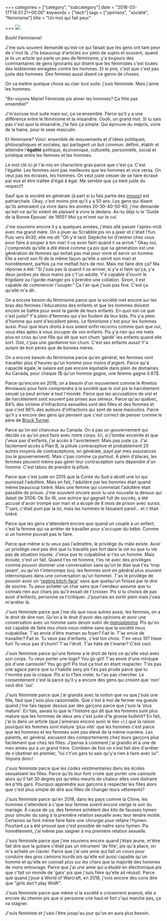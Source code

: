 +++
categories = ["category", "subcategory"]
date = "2018-03-17T14:51:21+00:00"
keywords = ["tech"]
tags = ["opinions", "société", "féminisme"]
title = "Un mot qui fait peur"

+++
![](/uploads/2018/03/17/insultes-feministes.jpg)

Booh! Féminisme!

J'me suis souvent demandé qu'est-ce qui faisait que les gens ont tant peur de c'mot là. J'lis beaucoup d'articles sur plein de sujets et souvent, quand je lis un article qui parle un peu de féminisme, y'a toujours des commantaires de gens ignorants qui disent que les féministes c'est toutes des lesbiennes enragées contre les hommes. Et le pire, c'est que c'est pas juste des hommes. Des femmes aussi disent ce genre de choses.

On va mettre quelque chose au clair tout suite: j'suis féministe. Mais j'aime les hommes.

"Bin voyons Marie! Féministe pis aimer les hommes? Ça fitte pas ensemble!"

J'm'excuse tout suite mais oui, ça va ensemble. Parce qu'il y a une différence entre le féminisme et la misandrie. Oooh, un grand mot. Si tu sais pas c'est quoi la misandrie, j'te fais ça simple: Qui éprouve du mépris, voire de la haine, pour le sexe masculin.

Et féminisme? Voici: ensemble de mouvements et d'idées politiques, philosophiques et sociales, qui partagent un but commun: définir, établir et atteindre l'**égalité** politique, économique, culturelle, personnelle, social et juridique entre les femmes et les hommes.

Le mot clé ici je l'ai mis en charactère gras parce que c'est ça. C'est l'égalité. Les femmes sont pas meilleures que les hommes et vice versa. On veut pas les écrasés, les hommes. On veut juste cesser de se faire écrasé par eux et être traîtée d'égal à égal. Me semble que ça tient juste du respect?

Sauf que la société en générale (à part si tu fais partie des [mosos](http://voyagerloin.com/a-la-decouverte-des-mosos-cette-tribu-ou-les-femmes-decident-de-tout.html)) est patriarchale. Okay, c'est moins pire qu'il y a 50 ans. Les gens qui disent qu'ils aimeraient ça vivre dans les années 20-30-40-50-60, j'me demande qu'est-ce qu'ils voient de plaisant à vivre la dedans. As-tu déjà lu le 'Guide de la Bonne Épouse' de 1955? Moi ça m'met sur le cul.

J'me souviens encore il y a quelques années, j'étais allé passer l'après-midi avec ma grand mère. On a jouer au Scrabble pis on a jaser et c'était l'fun. Puis vers 4h30, elle me dit "Oh y'é tard. Dépêche toi d'rentrer chez vous pour faire à souper à ton mari il va avoir faim quand il va arrivé." Okay oui, j'comprends qu'elle a été élevé comme ça pis que sa génération est une génération de femmes qui exitait pas mal pour vivre et servir un homme. Elle a servit son fil de la même façon qu'elle a servit son mari et honnêtement, parfois ça me mettait hors de moi. Mais me faire dire ça? Ma réponse a été: "Si j'suis pas là quand il va arriver, si y'a si faim qu'ça, y'a deux jambes pis deux mains pis c't'un adulte. Y'é capable d'ouvrir le frigidaire ou l'garde-manger pis s'prendre une collation. Sinon, il est capable de commencer l'souper." Ça l'air que j'suis pas fine. C'est ça qu'elle m'a dit.

On a encore besoin du féminisme parce que la société met encore sur les bras des femmes l'éducations des enfants et que les hommes doivent encore se battre pour avoir la garde de leurs enfants. En quoi est-ce que c'est juste? Y'a plein d'femmes qui s'en foutent de leur kids. Pis y'a plein d'homme qui sont d'excellent pères. Le féminisme c'est pour les hommes aussi. Pour que leurs droits à eux soient enfin reconnu comme quoi que oui, vous ètes aptes à vous occuper de vos enfants. Pis y'a rien qui me mets plus en criss qu'une fille qui dit que son chum 'garde' les enfants quand elle sort. Osti, c'pas une gardienne ton chum. C'est ses enfants aussi! Y'a autant de bon pères que de bonnes mères.

On a encore besoin du féminisme parce qu'en général, les femmes vont travailler plus d'heures qu'un homme pour moins d'argent. Parce qu'à capacité égale, le salaire est pas encore équitable dans plein de domaines. Au Canada, pour chaque 1$ qu'un homme gagne, une femme gagne 0.87$.

Parce qu'encore en 2018, on a besoin d'un mouvement comme le #metoo #moiaussi pour faire comprendre à la société que le viol pis le harcèlement sexuel ça peut arriver à tout l'monde. Parce que les accusations de viol et de harcèlement sont souvent pas prises aux sérieux. Parce qu'au québec, 84% des victime d'infractions sexuelles sont des filles et des femmes et que c'est 96% des auteurs d'infractions qui sont de sexe masculins. Parce qu'il y a encore des gens qui pensent que c'est correct de penser comme le père de [Brock Turner](http://www.konbini.com/fr/tendances-2/reponse-scandaleuse-pere-brock-turner-violeur-stanford/ "Le violeur de Stanford").

Parce qu'on est chanceux au Canada. On a pas un gouvernement qui décide ce qu'on peut faire avec notre corps. Ici, si j'tombe enceinte et que j'veux pas d'enfants, j'ai accès à l'avortement. Mais pas juste ça. J'ai facilement accès à Plan B, la pillule contraceptive et probablement 20 autres moyens de contraceptions, en générale, payé par mes assurances (ou le gouvernement). Mais c'pas comme ça partout. À plein d'places, les femmes peuvent même pas gèrer leur contraception sans dépendre d'un homme. C'est tabou de prendre la pillule.

Parce que c'est juste en 2015 que la Corée du Sud a abolit une loi qui punissait l'adultère. Mais en fait, l'adultère par les hommes était quand même beaucoup toléré. Mais une femme qui commetait l'adultère était passible de prison. J'me souvient encore avoir lu une nouvelle la dessus qui datait de 2008. Ok So-Ri, une actrice qui gagnait full de succès, a été accusé d'avoir trompé son mari et a écopé de 8 mois de prison avec sursis. T'sais, c'était puni par la loi, mais les hommes le faisaient pareil... et c'était toléré.

Parce que les gens s'attendent encore que quand un couple a un enfant, c'est la femme qui va arrêter de travailler pour s'occuper du bébé. Comme si un homme pouvait pas le faire.

Parce que même si tu veux pas l'admettre, le privilège du mâle existe. Avoir un privilège veut pas dire que tu travaille pas fort dans la vie ou que tu vie pas de situation injuste. J'veux pas te culpabilisé si t'es un homme. Mais écoute, c'est un fait. Quand t'es né homme, t'es né avec des privilèges comme pouvoir dominer une conversation sans qu'on te dise que t'es 'trop jasant', ou qu'on t'interrompe (oui, les femmes sont en général plus souvent interrompues dans une conversation qu'un homme). T'as le privilège de pouvoir avoir un '[resting bitch-face](https://qzprod.files.wordpress.com/2015/09/rtr4n4v3.jpg?quality=80&strip=all&w=3499)' sans que quelqu'un finisse par te dire de sourire. Tu peux acheter un char sans que l'vendeur assume que tu connais rien aux chars pis qu'il essait de t'crosser. Pis si tu choisis de pas avoir d'enfants, personne va t'critiquer. J'pourrais en sortir plein mais j'vais m'arrêter là.

J'suis féministe parce que j'me dis que nous autres aussi, les femmes, on a le droit de dire non. Qu'on a le droit d'avoir des opinions et avoir une conversation avec un homme sans devoir subir de [_mansplaining_](https://fr.wikipedia.org/wiki/Mansplaining)_._ Pis qu'on est capable de faire nos choix nous-même sans que la société nous culpabilise. T'as envie d'être maman au foyer? Fait le. T'as envie de travailler? Fait le. Tu veux pas d'enfants, c'est ton choix. T'en veux 10? Have fun! Tu veux pas d'chum? T'as l'droit. T'as hâte de t'marier? C'est cool.

J'suis féministe parce qu'une femme a le droit de faire ce qu'elle veut avec son corps. Tu veux porter une toge? You go girl! T'as envie d'une minijupe pis d'une camisole? You go girl! Pis tout ça tout en étant respecter. T'es pas une agace parce que tu t'habille sexy pis t'es pas prude parce que tu t'montre pas la craque. Pis si tu t'fais violer, tu l'as pas chercher. Le consentement c'est là parce qu'il y a encore des gens qui croient que 'non' veut dire 'oui'.

J'suis féministe parce que j'ai grandis avec la notion que vu que j'suis une fille, faut que j'sois plus raisonnable. Que c'est à moi de fermer ma gueule quand j'me fais tapper dessus par des garçons parce que j'suis la 'plus mature'. En fais, savais tu que le l'histoire qui dit que les femmes sont plus mature que les hommes de deux ans c'est juste d'la grosse bullshit? En fait, j'ai lu dans un article (que j'aimerais encore avoir le lien =\\ ) que la raison pourquoi les femmes sont mature 'plus vite' que les hommes c'est parce que les hommes et les femmes sont pas élevé de la même manière. Les parents, en général, excusent des comportements chez leurs garçons plus facilement que chez les filles. J'pense à comment j'ai grandis et à une de mes amies qui a un grand frère. Combien de fois on s'est fait dire d'arrêter de s'obstiner en premier, "lui c't'un gars tu sais qu'y'a rien à faire avec lui". Voyons donc!

J'suis féministe parce que les codes vestimentaires dans les écoles sexualisent les filles. Parce qu'ils leur font croire que porter une camisole alors qu'il fait 30 degrés pis qu'elles meurts de chaleur elles vont distraire les p'tits gars. Pourquoi apprendre aux garçons à respecter les filles alors que c'est plus simple de dire aux filles de changer leurs vêtements?

J'suis féministe parce qu'en 2018, dans les pays comme la Chine, les hommes s'attendent à c'que leur femme soient encore vierge le soir du mariage. À cause de ça, des femmes achètent des kits de fausses hymen pour simuler du sang à la première relation sexuelle avec leur tendre moitié. Certaines se font même faire faire une chirurgie pour refaire l'hymen. Pourtant ça a été prouvé que c'est possible de naître sans hymen. Pis honnêtement, j'ai même pas saigner à ma première relation sexuelle.

J'suis féministe parce que j'me souviens encore quand j'étais jeune, m'être fait dire que la guitare c'était pas un intrument 'de fille', pis qu'à place, on m'a acheté un clavier. Parce que j'ai une amie qui fait un cours pour conduire des gros camions lourds pis qu'elle est aussi capable qu'un homme et qu'elle en connait plus sur les chars que la majorité des hommes de mons entourage. Parce que j'ai une amie qui a étudié en électronique pis que c'tait un monde de 'gars' pis que j'suis fière qu'elle ait réussit. Parce que quand j'joue à World of Warcraft, en 2018, j'vois encore des cons dire que "girls don't play WoW".

J'suis féministe parce que même si la société a crissement avancé, elle a encore du chemin pis que si personne crie haut et fort c'qui marche pas, ça va stagner.

J'suis féministe et j'vais l'être jusqu'au jour qu'on en aura plus besoin.